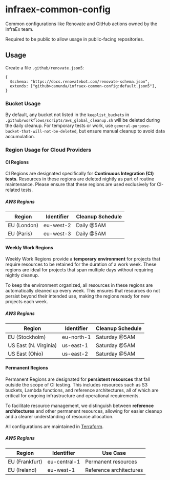 # infraex-common-config

Common configurations like Renovate and GitHub actions owned by the InfraEx team.

Required to be public to allow usage in public-facing repositories.

## Usage

Create a file `.github/renovate.json5`:

```json5
{
  $schema: "https://docs.renovatebot.com/renovate-schema.json",
  extends: ["github>camunda/infraex-common-config:default.json5"],
}
```

### Bucket Usage

By default, any bucket not listed in the `keeplist_buckets` in `.github/workflows/scripts/aws_global_cleanup.sh` will be deleted during the daily cleanup.
For temporary tests or work, use `general-purpose-bucket-that-will-not-be-deleted`, but ensure manual cleanup to avoid data accumulation.

### Region Usage for Cloud Providers

#### CI Regions

CI Regions are designated specifically for **Continuous Integration (CI) tests**. Resources in these regions are deleted nightly as part of routine maintenance. Please ensure that these regions are used exclusively for CI-related tests.

##### AWS Regions

| Region     | Identifier | Cleanup Schedule |
|------------|------------|------------------|
| EU (London)| eu-west-2  | Daily @5AM       |
| EU (Paris) | eu-west-3  | Daily @5AM       |


#### Weekly Work Regions

Weekly Work Regions provide a **temporary environment** for projects that require resources to be retained for the duration of a work week. These regions are ideal for projects that span multiple days without requiring nightly cleanup.

To keep the environment organized, all resources in these regions are automatically cleaned up every week. This ensures that resources do not persist beyond their intended use, making the regions ready for new projects each week.

##### AWS Regions

| Region              | Identifier   | Cleanup Schedule |
|---------------------|--------------|------------------|
| EU (Stockholm)      | eu-north-1   | Saturday @5AM    |
| US East (N. Virginia) | us-east-1 | Saturday @5AM    |
| US East (Ohio) | us-east-2 | Saturday @5AM    |

#### Permanent Regions

Permanent Regions are designated for **persistent resources** that fall outside the scope of CI testing. This includes resources such as S3 buckets, Lambda functions, and reference architectures, all of which are critical for ongoing infrastructure and operational requirements.

To facilitate resource management, we distinguish between **reference architectures** and other permanent resources, allowing for easier cleanup and a clearer understanding of resource allocation.

All configurations are maintained in [Terraform](https://github.com/camunda/infraex-terraform/tree/main/aws).

##### AWS Regions

| Region         | Identifier   | Use Case                |
|----------------|--------------|-------------------------|
| EU (Frankfurt) | eu-central-1 | Permanent resources     |
| EU (Ireland)   | eu-west-1    | Reference architectures |
